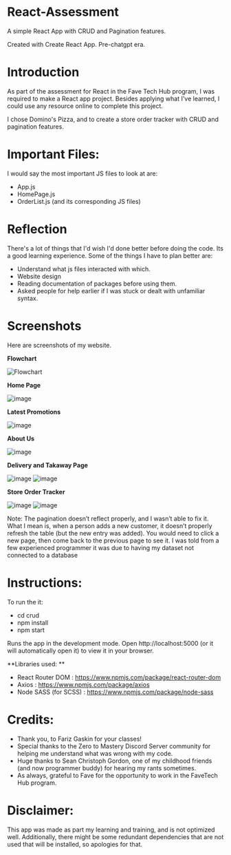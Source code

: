 # React-Assessment
A simple React App with CRUD and Pagination features.

Created with Create React App. Pre-chatgpt era. 

# Introduction
As part of the assessment for React in the Fave Tech Hub program, I was required to make a React app project.
Besides applying what I've learned, I could use any resource online to complete this project. 

I chose Domino's Pizza, and to create a store order tracker with CRUD and pagination features. 

# Important Files:
I would say the most important JS files to look at are:
-	App.js
-	HomePage.js
-	OrderList.js (and its corresponding JS files)

# Reflection
There's a lot of things that I'd wish I'd done better before doing the code. Its a good learning experience.
Some of the things I have to plan better are:
- Understand what js files interacted with which.
- Website design
- Reading documentation of packages before using them.
- Asked people for help earlier if I was stuck or dealt with unfamiliar syntax. 

# Screenshots

Here are screenshots of my website. 

**Flowchart**

![Flowchart](https://user-images.githubusercontent.com/60967477/166882054-52c50e2e-bc11-49ed-a8cc-236722555e86.png)

**Home Page**

![image](https://user-images.githubusercontent.com/60967477/166882104-3de16b2a-1543-4765-94d6-8f31d456b390.png)

**Latest Promotions**

![image](https://user-images.githubusercontent.com/60967477/166882115-ee64dca3-d4d8-4bc1-a237-ab4c8fd6ce10.png)

**About Us**

![image](https://user-images.githubusercontent.com/60967477/166882122-d016d173-a99e-472e-9265-96ffed8e6680.png)

**Delivery and Takaway Page**

![image](https://user-images.githubusercontent.com/60967477/166882139-612a8118-5395-4988-917b-a362bdd6dffb.png)
![image](https://user-images.githubusercontent.com/60967477/166883616-de07c477-b174-40f9-96b3-2be5c47eab1a.png)

**Store Order Tracker**

![image](https://user-images.githubusercontent.com/60967477/166884255-442668c4-86ac-4dac-95f4-16d71ff63b4a.png)
![image](https://user-images.githubusercontent.com/60967477/166884287-10a9381a-f265-4eae-b82a-4d57ae353cdd.png)

Note: The pagination doesn’t reflect properly, and I wasn’t able to fix it. What I mean is, when a person adds a new customer, it doesn’t properly refresh the table (but the new entry was added). You would need to click a new page, then come back to the previous page to see it. I was told from a few experienced programmer it was due to having my dataset not connected to a database

# Instructions:
To run the it:
- cd crud 
- npm install 
- npm start

Runs the app in the development mode.
Open http://localhost:5000 (or it will automatically open it) to view it in your browser.

**Libraries used: **

- React Router DOM      : https://www.npmjs.com/package/react-router-dom
- Axios                 : https://www.npmjs.com/package/axios 
- Node SASS (for SCSS)  : https://www.npmjs.com/package/node-sass 

# Credits:
- Thank you, to Fariz Gaskin for your classes!
- Special thanks to the Zero to Mastery Discord Server community for helping me understand what was wrong with my code.
- Huge thanks to Sean Christoph Gordon, one of my childhood friends (and now programmer buddy) for hearing my rants sometimes. 
- As always, grateful to Fave for the opportunity to work in the FaveTech Hub program. 

# Disclaimer: 
This app was made as part my learning and training, and is not optimized well.
Additionally, there might be some redundant dependencies that are not used that will be installed, so apologies for that. 

